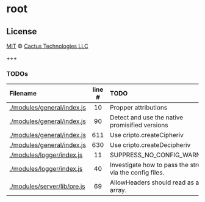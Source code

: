 <!--@h1([pkg.name])-->

# root

<!--/@-->

<!--@pkg.description--><!--/@-->

<!--@license()-->

## License

[MIT](./LICENSE) © [Cactus Technologies LLC](http://www.cactus.is)

<!--/@-->

\+++

### TODOs

| Filename                                                       | line # | TODO                                                     |
| :------------------------------------------------------------- | :----: | :------------------------------------------------------- |
| [./modules/general/index.js](./modules/general/index.js#L10)   |   10   | Propper attributions                                     |
| [./modules/general/index.js](./modules/general/index.js#L90)   |   90   | Detect and use the native promisified versions           |
| [./modules/general/index.js](./modules/general/index.js#L611)  |  611   | Use cripto.createCipheriv                                |
| [./modules/general/index.js](./modules/general/index.js#L630)  |  630   | Use cripto.createDecipheriv                              |
| [./modules/logger/index.js](./modules/logger/index.js#L11)     |   11   | SUPPRESS_NO_CONFIG_WARNING                               |
| [./modules/logger/index.js](./modules/logger/index.js#L40)     |   40   | Investigate how to pass the stream via the config files. |
| [./modules/server/lib/pre.js](./modules/server/lib/pre.js#L69) |   69   | AllowHeaders should read as an array.                    |
